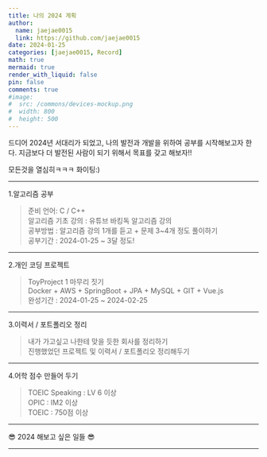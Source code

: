 ```yaml
---
title: 나의 2024 계획
author:
  name: jaejae0015
  link: https://github.com/jaejae0015
date: 2024-01-25
categories: [jaejae0015, Record]
math: true
mermaid: true
render_with_liquid: false
pin: false
comments: true
#image:
#  src: /commons/devices-mockup.png
#  width: 800
#  height: 500
---
```


드디어 2024년 서대리가 되었고, 나의 발전과 개발을 위하여 공부를 시작해보고자 한다.
지금보다 더 발전된 사람이 되기 위해서 목표를 갖고 해보자!!

모든것을 열심히ㅋㅋㅋ 화이팅:)  

---

1.알고리즘 공부   

> 준비 언어: C / C++     
> 알고리즘 기초 강의 : 유튜브 바킹독 알고리즘 강의      
> 공부방법 : 알고리즘 강의 1개를 듣고 + 문제 3~4개 정도 풀이하기     
> 공부기간 : 2024-01-25 ~ 3달 정도!    

---

2.개인 코딩 프로젝트   

> ToyProject 1 마무리 짓기   
> Docker + AWS + SpringBoot + JPA + MySQL + GIT + Vue.js   
> 완성기간 : 2024-01-25 ~ 2024-02-25

---

3.이력서 / 포트폴리오 정리    

> 내가 가고싶고 나한테 맞을 듯한 회사를 정리하기     
> 진행했었던 프로젝트 및 이력서 / 포트폴리오 정리해두기      

---

4.어학 점수 만들어 두기   

> TOEIC Speaking : LV 6 이상   
> OPIC : IM2 이상     
> TOEIC : 750점 이상      

---

😎 2024 해보고 싶은 일들 😎  


---